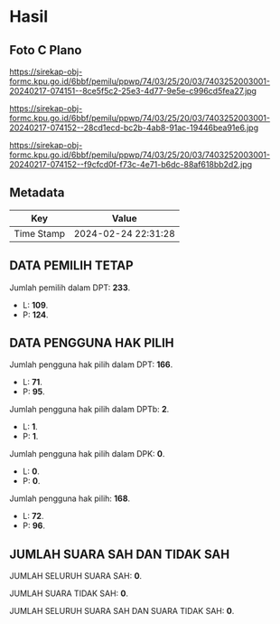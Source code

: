 # Hasil

## Foto C Plano

https://sirekap-obj-formc.kpu.go.id/6bbf/pemilu/ppwp/74/03/25/20/03/7403252003001-20240217-074151--8ce5f5c2-25e3-4d77-9e5e-c996cd5fea27.jpg

https://sirekap-obj-formc.kpu.go.id/6bbf/pemilu/ppwp/74/03/25/20/03/7403252003001-20240217-074152--28cd1ecd-bc2b-4ab8-91ac-19446bea91e6.jpg

https://sirekap-obj-formc.kpu.go.id/6bbf/pemilu/ppwp/74/03/25/20/03/7403252003001-20240217-074152--f9cfcd0f-f73c-4e71-b6dc-88af618bb2d2.jpg


## Metadata

| Key        | Value               |
| ---------- | ------------------- |
| Time Stamp | 2024-02-24 22:31:28 |


## DATA PEMILIH TETAP

Jumlah pemilih dalam DPT: **233**.
 * L: **109**.
 * P: **124**.

## DATA PENGGUNA HAK PILIH

Jumlah pengguna hak pilih dalam DPT: **166**.
 * L: **71**.
 * P: **95**.

Jumlah pengguna hak pilih dalam DPTb: **2**.
 * L: **1**.
 * P: **1**.

Jumlah pengguna hak pilih dalam DPK: **0**.
 * L: **0**.
 * P: **0**.

Jumlah pengguna hak pilih: **168**.
 * L: **72**.
 * P: **96**.

## JUMLAH SUARA SAH DAN TIDAK SAH

JUMLAH SELURUH SUARA SAH: **0**.

JUMLAH SUARA TIDAK SAH: **0**.

JUMLAH SELURUH SUARA SAH DAN SUARA TIDAK SAH: **0**.


